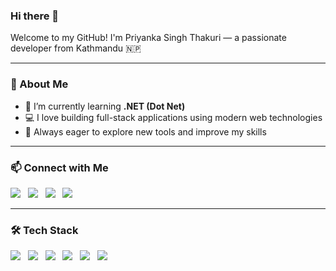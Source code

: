 ### Hi there 👋

Welcome to my GitHub! I'm Priyanka Singh Thakuri — a passionate developer from Kathmandu 🇳🇵

---

### 🚀 About Me
- 🌱 I’m currently learning **.NET (Dot Net)**
- 💻 I love building full-stack applications using modern web technologies
- 🎯 Always eager to explore new tools and improve my skills

---

### 📫 Connect with Me

<a href="https://www.facebook.com/thakuri.priyanka.5/" target="_blank"><img src="https://img.shields.io/badge/-Facebook-1877F2?logo=facebook&logoColor=fff"></a>
&nbsp;
<a href="https://www.instagram.com/priyanka_singh_thakuri_/" target="_blank"><img src="https://img.shields.io/badge/-Instagram-E4405F?logo=instagram&logoColor=fff"></a>
&nbsp;
<a href="https://twitter.com/Priyank37044768" target="_blank"><img src="https://img.shields.io/badge/-Twitter-1DA1F2?logo=twitter&logoColor=fff"></a>
&nbsp;
<a href="https://www.linkedin.com/in/priyanka-singh-thakuri-91807b209/" target="_blank"><img src="https://img.shields.io/badge/-LinkedIn-0A66C2?logo=linkedin&logoColor=fff"></a>

---

### 🛠 Tech Stack

<img src="https://img.shields.io/badge/-HTML-e34f26?logo=html5&logoColor=fff">
&nbsp;
<img src="https://img.shields.io/badge/-CSS-1572B6?logo=css3&logoColor=fff">
&nbsp;
<img src="https://img.shields.io/badge/-JavaScript-F7DF1E?logo=javascript&logoColor=000">
&nbsp;
<img src="https://img.shields.io/badge/-React-61DAFB?logo=react&logoColor=000">
&nbsp;
<img src="https://img.shields.io/badge/-Node.js-339933?logo=node.js&logoColor=fff">
&nbsp;
<img src="https://img.shields.io/badge/-.NET-512BD4?logo=dotnet&logoColor=fff">
